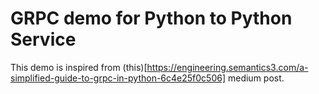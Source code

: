 # GRPC demo for Python to Python Service

This demo is inspired from (this)[https://engineering.semantics3.com/a-simplified-guide-to-grpc-in-python-6c4e25f0c506] medium post. 

